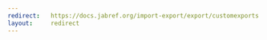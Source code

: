 ```yaml
---
redirect:   https://docs.jabref.org/import-export/export/customexports
layout:     redirect
---
```

